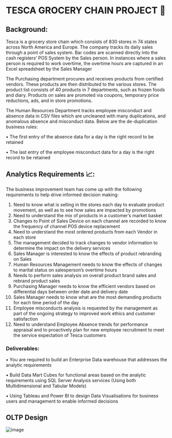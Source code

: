 # TESCA GROCERY CHAIN PROJECT 🏬

## Background:
Tesca is a grocery store chain which consists of 830 stores in 74 states across North America and Europe. The company tracks its daily sales through a point of sales system. Bar codes are scanned directly into the cash registers’ POS System by the Sales person. In instances where a sales person is required to work overtime, the overtime hours are captured in an Excel spreadsheet by the Sales Manager

The Purchasing department procures and receives products from certified vendors. These products are then distributed to the various stores. The product list consists of 40 products in 7 departments, such as frozen foods and diary. Products on sales are promoted via coupons, temporary price reductions, ads, and in store promotions.

The Human Resources Department tracks employee misconduct and absence data in CSV files which are uncleaned with many duplications, and anomalous absence and misconduct data.
Below are the de-duplication business rules:

• The first entry of the absence data for a day is the right record to be retained

• The last entry of the employee misconduct data for a day is the right record to be retained

## Analytics Requirements 📈:
The business improvement team has come up with the following requirements to help drive informed decision making:
1. Need to know what is selling in the stores each day to evaluate product movement, as well as to see how sales are impacted by promotions
2. Need to understand the mix of products in a customer’s market basket
3. Changes to Point of Sales Device on each channel are recorded to know the frequency of channel POS device replacement
4. Need to understand the most ordered products from each Vendor in each store
5. The management decided to track changes to vendor information to determine the impact on the delivery services
6. Sales Manager is interested to know the effects of product rebranding on Sales
7. Human Resources Management needs to know the effects of changes to marital status on salesperson’s overtime hours
8. Needs to perform sales analysis on overall product brand sales and rebrand product sales
9. Purchasing Manager needs to know the efficient vendors based on differential days between order date and delivery date
10. Sales Manager needs to know what are the most demanding products for each time period of the day
11. Employee misconducts analysis is requested by the management as part of the ongoing strategy to improved work ethics and customer satisfaction
12. Need to understand Employee Absence trends for performance appraisal and to proactively plan for new employee recruitment to meet the service expectation of Tesca customers

### Deliverables:

▪ You are required to build an Enterprise Data warehouse that addresses the analytic requirements

▪ Build Data Mart Cubes for functional areas based on the analytic requirements using SQL Server Analysis services (Using both Multidimensional and Tabular Models)

▪ Using Tableau and Power BI to design Data Visualisations for business users and management to enable informed decisions

## OLTP Design
![image](https://github.com/user-attachments/assets/9c308268-f71e-42ef-8a45-5842af39a17c)

